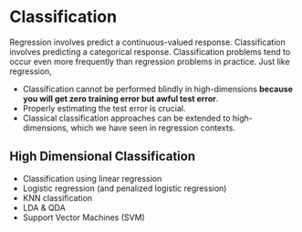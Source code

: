 # Classification

Regression involves predict a continuous-valued response. Classification involves predicting a categorical response. Classification problems tend to occur even more frequently than regression problems in practice. Just like regression, 

- Classification cannot be performed blindly in high-dimensions **because you will get zero training error but awful test error**.
- Properly estimating the test error is crucial.
- Classical classification approaches can be extended to high-dimensions, which we have seen in regression contexts.

## High Dimensional Classification 
- Classification using linear regression
- Logistic regression (and penalized logistic regression)
- KNN classification
- LDA & QDA
- Support Vector Machines (SVM)
